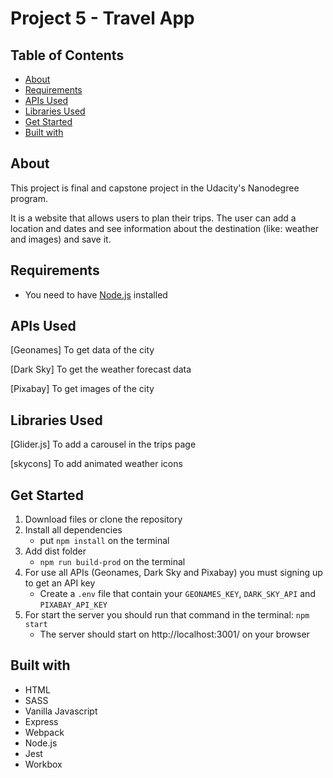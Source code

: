 # Project 5 - Travel App

## Table of Contents

- [About](#about)
- [Requirements](#Requirements)
- [APIs Used](#apis-used)
- [Libraries Used](#libraries-used)
- [Get Started](#get-started)
- [Built with](#built-with)

## About

This project is final and capstone project in the Udacity's Nanodegree program.

It is a website that allows users to plan their trips. The user can add a location and dates
and see information about the destination (like: weather and images) and save it.

## Requirements

- You need to have [Node.js](https://nodejs.org/en/) installed

## APIs Used

[Geonames] To get data of the city

[Dark Sky] To get the weather forecast data

[Pixabay] To get images of the city

## Libraries Used

[Glider.js] To add a carousel in the trips page

[skycons] To add animated weather icons

## Get Started

1. Download files or clone the repository
2. Install all dependencies
   - put `npm install` on the terminal
3. Add dist folder
   - `npm run build-prod` on the terminal
4. For use all APIs (Geonames, Dark Sky and Pixabay) you must signing up to get an API key
   - Create a `.env` file that contain your `GEONAMES_KEY`, `DARK_SKY_API` and `PIXABAY_API_KEY`
5. For start the server you should run that command in the terminal: `npm start`
   - The server should start on http://localhost:3001/ on your browser

## Built with

- HTML
- SASS
- Vanilla Javascript
- Express
- Webpack
- Node.js
- Jest
- Workbox
